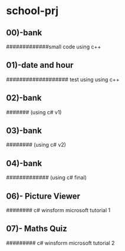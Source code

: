 # school-prj
## 00)-bank
#############small code using c++
## 01)-date and hour 
################### test using using c++
## 02)-bank 
####### (using c# v1)
## 03)-bank 
######## (using c# v2)
## 04)-bank 
############# (using c# final)
## 06)- Picture Viewer 
######## c# winsform microsoft tutorial 1
## 07)- Maths Quiz 
######### c# winsform microsoft tutorial 2
